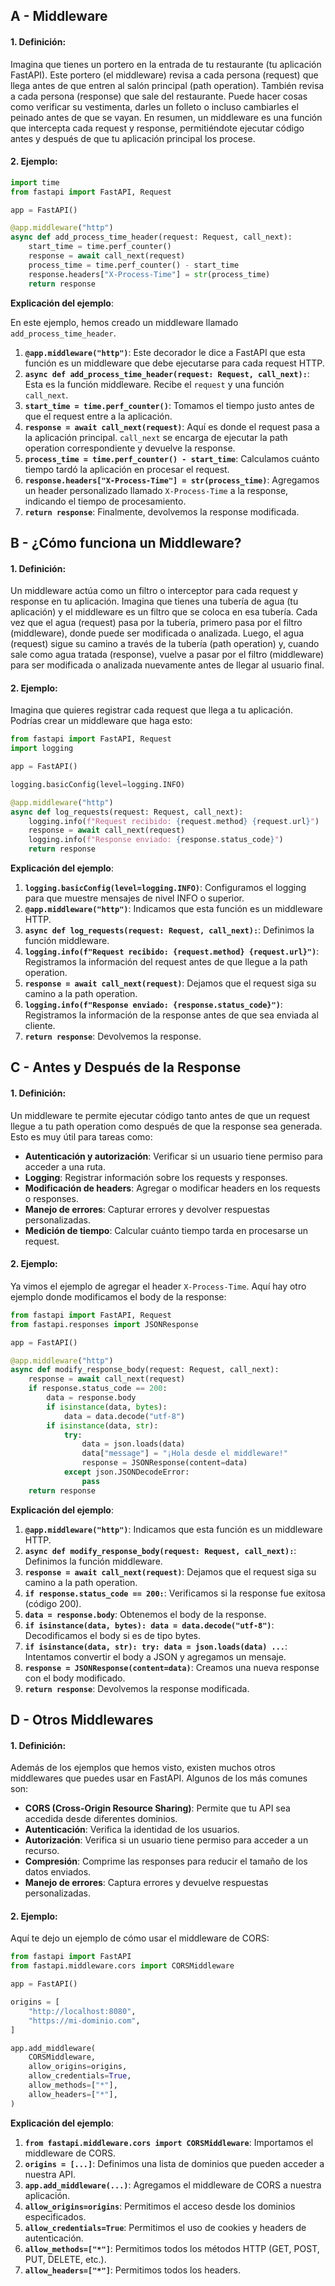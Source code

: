 ## A - Middleware

#### 1. **Definición:**

Imagina que tienes un portero en la entrada de tu restaurante (tu aplicación FastAPI). Este portero (el middleware) revisa a cada persona (request) que llega antes de que entren al salón principal (path operation). También revisa a cada persona (response) que sale del restaurante. Puede hacer cosas como verificar su vestimenta, darles un folleto o incluso cambiarles el peinado antes de que se vayan. En resumen, un middleware es una función que intercepta cada request y response, permitiéndote ejecutar código antes y después de que tu aplicación principal los procese.

#### 2. **Ejemplo:**

```python
import time
from fastapi import FastAPI, Request

app = FastAPI()

@app.middleware("http")
async def add_process_time_header(request: Request, call_next):
    start_time = time.perf_counter()
    response = await call_next(request)
    process_time = time.perf_counter() - start_time
    response.headers["X-Process-Time"] = str(process_time)
    return response
```

**Explicación del ejemplo**:

En este ejemplo, hemos creado un middleware llamado `add_process_time_header`.

1.  **`@app.middleware("http")`**: Este decorador le dice a FastAPI que esta función es un middleware que debe ejecutarse para cada request HTTP.
2.  **`async def add_process_time_header(request: Request, call_next):`**: Esta es la función middleware. Recibe el `request` y una función `call_next`.
3.  **`start_time = time.perf_counter()`**: Tomamos el tiempo justo antes de que el request entre a la aplicación.
4.  **`response = await call_next(request)`**: Aquí es donde el request pasa a la aplicación principal. `call_next` se encarga de ejecutar la path operation correspondiente y devuelve la response.
5.  **`process_time = time.perf_counter() - start_time`**: Calculamos cuánto tiempo tardó la aplicación en procesar el request.
6.  **`response.headers["X-Process-Time"] = str(process_time)`**: Agregamos un header personalizado llamado `X-Process-Time` a la response, indicando el tiempo de procesamiento.
7.  **`return response`**: Finalmente, devolvemos la response modificada.

## B - ¿Cómo funciona un Middleware?

#### 1. **Definición:**

Un middleware actúa como un filtro o interceptor para cada request y response en tu aplicación. Imagina que tienes una tubería de agua (tu aplicación) y el middleware es un filtro que se coloca en esa tubería. Cada vez que el agua (request) pasa por la tubería, primero pasa por el filtro (middleware), donde puede ser modificada o analizada. Luego, el agua (request) sigue su camino a través de la tubería (path operation) y, cuando sale como agua tratada (response), vuelve a pasar por el filtro (middleware) para ser modificada o analizada nuevamente antes de llegar al usuario final.

#### 2. **Ejemplo:**

Imagina que quieres registrar cada request que llega a tu aplicación. Podrías crear un middleware que haga esto:

```python
from fastapi import FastAPI, Request
import logging

app = FastAPI()

logging.basicConfig(level=logging.INFO)

@app.middleware("http")
async def log_requests(request: Request, call_next):
    logging.info(f"Request recibido: {request.method} {request.url}")
    response = await call_next(request)
    logging.info(f"Response enviado: {response.status_code}")
    return response
```

**Explicación del ejemplo**:

1.  **`logging.basicConfig(level=logging.INFO)`**: Configuramos el logging para que muestre mensajes de nivel INFO o superior.
2.  **`@app.middleware("http")`**: Indicamos que esta función es un middleware HTTP.
3.  **`async def log_requests(request: Request, call_next):`**: Definimos la función middleware.
4.  **`logging.info(f"Request recibido: {request.method} {request.url}")`**: Registramos la información del request antes de que llegue a la path operation.
5.  **`response = await call_next(request)`**: Dejamos que el request siga su camino a la path operation.
6.  **`logging.info(f"Response enviado: {response.status_code}")`**: Registramos la información de la response antes de que sea enviada al cliente.
7.  **`return response`**: Devolvemos la response.

## C - Antes y Después de la Response

#### 1. **Definición:**

Un middleware te permite ejecutar código tanto antes de que un request llegue a tu path operation como después de que la response sea generada. Esto es muy útil para tareas como:

- **Autenticación y autorización**: Verificar si un usuario tiene permiso para acceder a una ruta.
- **Logging**: Registrar información sobre los requests y responses.
- **Modificación de headers**: Agregar o modificar headers en los requests o responses.
- **Manejo de errores**: Capturar errores y devolver respuestas personalizadas.
- **Medición de tiempo**: Calcular cuánto tiempo tarda en procesarse un request.

#### 2. **Ejemplo:**

Ya vimos el ejemplo de agregar el header `X-Process-Time`. Aquí hay otro ejemplo donde modificamos el body de la response:

```python
from fastapi import FastAPI, Request
from fastapi.responses import JSONResponse

app = FastAPI()

@app.middleware("http")
async def modify_response_body(request: Request, call_next):
    response = await call_next(request)
    if response.status_code == 200:
        data = response.body
        if isinstance(data, bytes):
            data = data.decode("utf-8")
        if isinstance(data, str):
            try:
                data = json.loads(data)
                data["message"] = "¡Hola desde el middleware!"
                response = JSONResponse(content=data)
            except json.JSONDecodeError:
                pass
    return response
```

**Explicación del ejemplo**:

1.  **`@app.middleware("http")`**: Indicamos que esta función es un middleware HTTP.
2.  **`async def modify_response_body(request: Request, call_next):`**: Definimos la función middleware.
3.  **`response = await call_next(request)`**: Dejamos que el request siga su camino a la path operation.
4.  **`if response.status_code == 200:`**: Verificamos si la response fue exitosa (código 200).
5.  **`data = response.body`**: Obtenemos el body de la response.
6.  **`if isinstance(data, bytes): data = data.decode("utf-8")`**: Decodificamos el body si es de tipo bytes.
7.  **`if isinstance(data, str): try: data = json.loads(data) ...`**: Intentamos convertir el body a JSON y agregamos un mensaje.
8.  **`response = JSONResponse(content=data)`**: Creamos una nueva response con el body modificado.
9.  **`return response`**: Devolvemos la response modificada.

## D - Otros Middlewares

#### 1. **Definición:**

Además de los ejemplos que hemos visto, existen muchos otros middlewares que puedes usar en FastAPI. Algunos de los más comunes son:

- **CORS (Cross-Origin Resource Sharing)**: Permite que tu API sea accedida desde diferentes dominios.
- **Autenticación**: Verifica la identidad de los usuarios.
- **Autorización**: Verifica si un usuario tiene permiso para acceder a un recurso.
- **Compresión**: Comprime las responses para reducir el tamaño de los datos enviados.
- **Manejo de errores**: Captura errores y devuelve respuestas personalizadas.

#### 2. **Ejemplo:**

Aquí te dejo un ejemplo de cómo usar el middleware de CORS:

```python
from fastapi import FastAPI
from fastapi.middleware.cors import CORSMiddleware

app = FastAPI()

origins = [
    "http://localhost:8080",
    "https://mi-dominio.com",
]

app.add_middleware(
    CORSMiddleware,
    allow_origins=origins,
    allow_credentials=True,
    allow_methods=["*"],
    allow_headers=["*"],
)
```

**Explicación del ejemplo**:

1.  **`from fastapi.middleware.cors import CORSMiddleware`**: Importamos el middleware de CORS.
2.  **`origins = [...]`**: Definimos una lista de dominios que pueden acceder a nuestra API.
3.  **`app.add_middleware(...)`**: Agregamos el middleware de CORS a nuestra aplicación.
4.  **`allow_origins=origins`**: Permitimos el acceso desde los dominios especificados.
5.  **`allow_credentials=True`**: Permitimos el uso de cookies y headers de autenticación.
6.  **`allow_methods=["*"]`**: Permitimos todos los métodos HTTP (GET, POST, PUT, DELETE, etc.).
7.  **`allow_headers=["*"]`**: Permitimos todos los headers.
